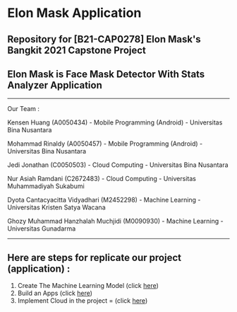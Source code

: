 # Elon Mask Application
## Repository for [B21-CAP0278] Elon Mask's Bangkit 2021 Capstone Project

## Elon Mask is Face Mask Detector With Stats Analyzer Application

----------------------------------------------------------------------------------------------------
Our Team :

Kensen Huang (A0050434) - Mobile Programming (Android) - Universitas Bina Nusantara

Mohammad Rinaldy (A0050457) - Mobile Programming (Android) - Universitas Bina Nusantara

Jedi Jonathan (C0050503) - Cloud Computing - Universitas Bina Nusantara

Nur Asiah Ramdani (C2672483) - Cloud Computing - Universitas Muhammadiyah Sukabumi

Dyota Cantacyacitta Vidyadhari (M2452298) - Machine Learning - Universitas Kristen Satya Wacana

Ghozy Muhammad Hanzhalah Muchjidi (M0090930) - Machine Learning - Universitas Gunadarma

----------------------------------------------------------------------------------------------------
## Here are steps for replicate our project (application) :
1. Create The Machine Learning Model (click [here](http://bit.ly/ElonMask-ML))
2. Build an Apps (click [here](https://bit.ly/3w9LE40))
3. Implement Cloud in the project = (click [here](http://bit.ly/cloud-ElonMask))

